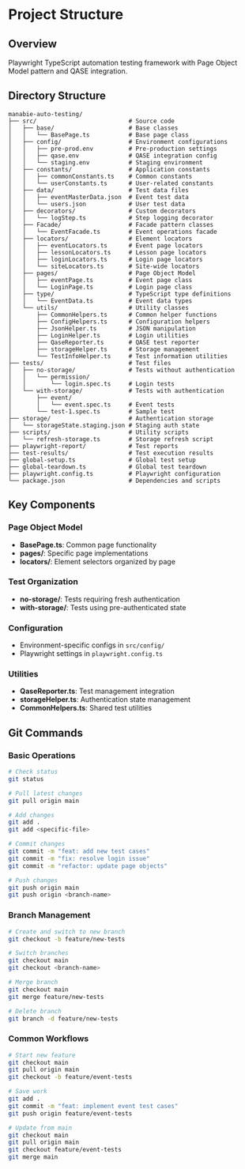 # Project Structure

## Overview
Playwright TypeScript automation testing framework with Page Object Model pattern and QASE integration.

## Directory Structure

```
manabie-auto-testing/
├── src/                          # Source code
│   ├── base/                     # Base classes
│   │   └── BasePage.ts           # Base page class
│   ├── config/                   # Environment configurations
│   │   ├── pre-prod.env          # Pre-production settings
│   │   ├── qase.env              # QASE integration config
│   │   └── staging.env           # Staging environment
│   ├── constants/                # Application constants
│   │   ├── commonConstants.ts    # Common constants
│   │   └── userConstants.ts      # User-related constants
│   ├── data/                     # Test data files
│   │   ├── eventMasterData.json  # Event test data
│   │   └── users.json            # User test data
│   ├── decorators/               # Custom decorators
│   │   └── logStep.ts            # Step logging decorator
│   ├── Facade/                   # Facade pattern classes
│   │   └── EventFacade.ts        # Event operations facade
│   ├── locators/                 # Element locators
│   │   ├── eventLocators.ts      # Event page locators
│   │   ├── lessonLocators.ts     # Lesson page locators
│   │   ├── loginLocators.ts      # Login page locators
│   │   └── siteLocators.ts       # Site-wide locators
│   ├── pages/                    # Page Object Model
│   │   ├── eventPage.ts          # Event page class
│   │   └── LoginPage.ts          # Login page class
│   ├── type/                     # TypeScript type definitions
│   │   └── EventData.ts          # Event data types
│   └── utils/                    # Utility classes
│       ├── CommonHelpers.ts      # Common helper functions
│       ├── ConfigHelpers.ts      # Configuration helpers
│       ├── JsonHelper.ts         # JSON manipulation
│       ├── LoginHelper.ts        # Login utilities
│       ├── QaseReporter.ts       # QASE test reporter
│       ├── storageHelper.ts      # Storage management
│       └── TestInfoHelper.ts     # Test information utilities
├── tests/                        # Test files
│   ├── no-storage/               # Tests without authentication
│   │   └── permission/
│   │       └── login.spec.ts     # Login tests
│   └── with-storage/             # Tests with authentication
│       ├── event/
│       │   └── event.spec.ts     # Event tests
│       └── test-1.spec.ts        # Sample test
├── storage/                      # Authentication storage
│   └── storageState.staging.json # Staging auth state
├── scripts/                      # Utility scripts
│   └── refresh-storage.ts        # Storage refresh script
├── playwright-report/            # Test reports
├── test-results/                 # Test execution results
├── global-setup.ts               # Global test setup
├── global-teardown.ts            # Global test teardown
├── playwright.config.ts          # Playwright configuration
└── package.json                  # Dependencies and scripts
```

## Key Components

### Page Object Model
- **BasePage.ts**: Common page functionality
- **pages/**: Specific page implementations
- **locators/**: Element selectors organized by page

### Test Organization
- **no-storage/**: Tests requiring fresh authentication
- **with-storage/**: Tests using pre-authenticated state

### Configuration
- Environment-specific configs in `src/config/`
- Playwright settings in `playwright.config.ts`

### Utilities
- **QaseReporter.ts**: Test management integration
- **storageHelper.ts**: Authentication state management
- **CommonHelpers.ts**: Shared test utilities

## Git Commands

### Basic Operations
```bash
# Check status
git status

# Pull latest changes
git pull origin main

# Add changes
git add .
git add <specific-file>

# Commit changes
git commit -m "feat: add new test cases"
git commit -m "fix: resolve login issue"
git commit -m "refactor: update page objects"

# Push changes
git push origin main
git push origin <branch-name>
```

### Branch Management
```bash
# Create and switch to new branch
git checkout -b feature/new-tests

# Switch branches
git checkout main
git checkout <branch-name>

# Merge branch
git checkout main
git merge feature/new-tests

# Delete branch
git branch -d feature/new-tests
```

### Common Workflows
```bash
# Start new feature
git checkout main
git pull origin main
git checkout -b feature/event-tests

# Save work
git add .
git commit -m "feat: implement event test cases"
git push origin feature/event-tests

# Update from main
git checkout main
git pull origin main
git checkout feature/event-tests
git merge main
```
